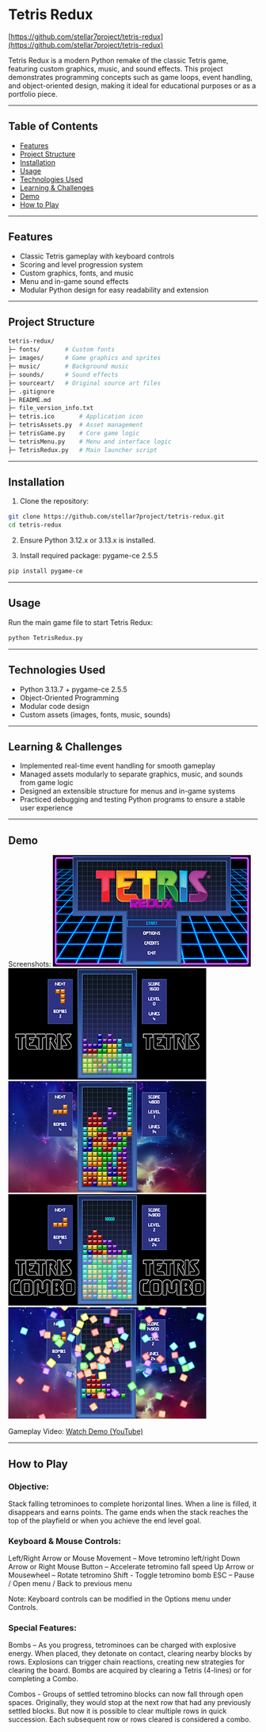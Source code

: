 # Tetris Redux

[https://github.com/stellar7project/tetris-redux](https://github.com/stellar7project/tetris-redux)

Tetris Redux is a modern Python remake of the classic Tetris game, featuring custom graphics, music, and sound effects. This project demonstrates programming concepts such as game loops, event handling, and object-oriented design, making it ideal for educational purposes or as a portfolio piece.

---

## Table of Contents
- [Features](#features)
- [Project Structure](#project-structure)
- [Installation](#installation)
- [Usage](#usage)
- [Technologies Used](#technologies-used)
- [Learning & Challenges](#learning--challenges)
- [Demo](#demo)
- [How to Play](#how-to-play)

---

## Features
- Classic Tetris gameplay with keyboard controls  
- Scoring and level progression system  
- Custom graphics, fonts, and music  
- Menu and in-game sound effects  
- Modular Python design for easy readability and extension  

---

## Project Structure
```bash
tetris-redux/
├─ fonts/       # Custom fonts
├─ images/      # Game graphics and sprites
├─ music/       # Background music
├─ sounds/      # Sound effects
├─ sourceart/   # Original source art files
├─ .gitignore
├─ README.md
├─ file_version_info.txt
├─ tetris.ico       # Application icon
├─ tetrisAssets.py  # Asset management
├─ tetrisGame.py    # Core game logic
└─ tetrisMenu.py    # Menu and interface logic
├─ TetrisRedux.py   # Main launcher script
```

---

## Installation
1. Clone the repository:
```bash
git clone https://github.com/stellar7project/tetris-redux.git
cd tetris-redux
```
2. Ensure Python 3.12.x or 3.13.x is installed.

3. Install required package: pygame-ce 2.5.5
```bash
pip install pygame-ce
```

---

## Usage
Run the main game file to start Tetris Redux:
```bash
python TetrisRedux.py
```

---

## Technologies Used
- Python 3.13.7 + pygame-ce 2.5.5
- Object-Oriented Programming
- Modular code design
- Custom assets (images, fonts, music, sounds)

---

## Learning & Challenges
- Implemented real-time event handling for smooth gameplay
- Managed assets modularly to separate graphics, music, and sounds from game logic
- Designed an extensible structure for menus and in-game systems
- Practiced debugging and testing Python programs to ensure a stable user experience

---

## Demo
Screenshots:
[![Main Menu](screenshots/thumb-title_screen.png)](screenshots/title_screen.png)
[![Tetris](screenshots/thumb-tetris.png)](screenshots/tetris.png)
[![Combo Setup](screenshots/thumb-combo_setup.png)](screenshots/combo_setup.png)
[![Combo Tetris](screenshots/thumb-tetris_combo.png)](screenshots/tetris_combo.png)
[![Tetris Explosion](screenshots/thumb-tetris_explosion.png)](screenshots/tetris_explosion.png)

Gameplay Video:
[Watch Demo (YouTube)](https://www.youtube.com/watch?v=GWF7CgeE3ME)

---

## How to Play

### Objective:

Stack falling tetrominoes to complete horizontal lines. When a line is filled, it disappears and earns points. The game ends when the stack reaches the top of the playfield or when you achieve the end level goal.

### Keyboard & Mouse Controls:

Left/Right Arrow or Mouse Movement – Move tetromino left/right
Down Arrow or Right Mouse Button – Accelerate tetromino fall speed
Up Arrow or Mousewheel – Rotate tetromino
Shift - Toggle tetromino bomb
ESC – Pause / Open menu / Back to previous menu

Note: Keyboard controls can be modified in the Options menu under Controls.

### Special Features:

Bombs – As you progress, tetrominoes can be charged with explosive energy. When placed, they detonate on contact, clearing nearby blocks by rows. Explosions can trigger chain reactions, creating new strategies for clearing the board. Bombs are acquired by clearing a Tetris (4-lines) or for completing a Combo.

Combos - Groups of settled tetromino blocks can now fall through open spaces. Originally, they would stop at the next row that had any previously settled blocks. But now it is possible to clear multiple rows in quick succession. Each subsequent row or rows cleared is considered a combo.